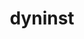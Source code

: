 ---
title: "dyninst"
layout: cache
categories: [package, develop-2024-10-27]
meta: {"versions": ["13.0.0"], "compilers": ["gcc@=11.4.0", "gcc@=9.4.0"], "oss": ["ubuntu20.04", "ubuntu22.04"], "platforms": ["linux"], "targets": ["neoverse_v1", "neoverse_v2", "ppc64le", "x86_64_v3"], "stacks": ["e4s", "e4s-neoverse-v2", "e4s-neoverse_v1", "e4s-power", "e4s-rocm-external", "root", "tutorial"], "num_specs": 11, "num_specs_by_stack": {"e4s-power": 2, "root": 11, "e4s-neoverse_v1": 2, "e4s-neoverse-v2": 2, "tutorial": 1, "e4s": 3, "e4s-rocm-external": 1}}
spec_details: [{"hash": "p6m645dylp3hz5jpihllvrvej5chiwvt", "compiler": "gcc@=9.4.0", "versions": ["13.0.0"], "os": "ubuntu20.04", "platform": "linux", "target": "ppc64le", "variants": ["build_system=cmake", "build_type=Release", "generator=make", "~ipo", "+openmp", "~stat_dysect", "~static"], "stacks": ["e4s-power", "root"], "size": "-", "tarball": "https://binaries.spack.io/develop-2024-10-27/build_cache/linux-ubuntu20.04-ppc64le/gcc-9.4.0/dyninst-13.0.0/linux-ubuntu20.04-ppc64le-gcc-9.4.0-dyninst-13.0.0-p6m645dylp3hz5jpihllvrvej5chiwvt.spack"}, {"hash": "ezqwdhhssoh4bc4jc2arprftbhdee7dx", "compiler": "gcc@=9.4.0", "versions": ["13.0.0"], "os": "ubuntu20.04", "platform": "linux", "target": "ppc64le", "variants": ["build_system=cmake", "build_type=Release", "generator=make", "~ipo", "+openmp", "~stat_dysect", "~static"], "stacks": ["e4s-power", "root"], "size": "-", "tarball": "https://binaries.spack.io/develop-2024-10-27/build_cache/linux-ubuntu20.04-ppc64le/gcc-9.4.0/dyninst-13.0.0/linux-ubuntu20.04-ppc64le-gcc-9.4.0-dyninst-13.0.0-ezqwdhhssoh4bc4jc2arprftbhdee7dx.spack"}, {"hash": "cnqogopvosrrqrk3dh3sbt3u2h7skkhi", "compiler": "gcc@=11.4.0", "versions": ["13.0.0"], "os": "ubuntu22.04", "platform": "linux", "target": "neoverse_v1", "variants": ["build_system=cmake", "build_type=Release", "generator=make", "~ipo", "+openmp", "~stat_dysect", "~static"], "stacks": ["root", "e4s-neoverse_v1"], "size": "-", "tarball": "https://binaries.spack.io/develop-2024-10-27/build_cache/linux-ubuntu22.04-neoverse_v1/gcc-11.4.0/dyninst-13.0.0/linux-ubuntu22.04-neoverse_v1-gcc-11.4.0-dyninst-13.0.0-cnqogopvosrrqrk3dh3sbt3u2h7skkhi.spack"}, {"hash": "dse4jangb37nvumlz6xuobwpcvuvpaq7", "compiler": "gcc@=11.4.0", "versions": ["13.0.0"], "os": "ubuntu22.04", "platform": "linux", "target": "neoverse_v1", "variants": ["build_system=cmake", "build_type=Release", "generator=make", "~ipo", "+openmp", "~stat_dysect", "~static"], "stacks": ["root", "e4s-neoverse_v1"], "size": "-", "tarball": "https://binaries.spack.io/develop-2024-10-27/build_cache/linux-ubuntu22.04-neoverse_v1/gcc-11.4.0/dyninst-13.0.0/linux-ubuntu22.04-neoverse_v1-gcc-11.4.0-dyninst-13.0.0-dse4jangb37nvumlz6xuobwpcvuvpaq7.spack"}, {"hash": "6edurjqs6xwpkf7hiinegfupj2wc62wg", "compiler": "gcc@=11.4.0", "versions": ["13.0.0"], "os": "ubuntu22.04", "platform": "linux", "target": "neoverse_v2", "variants": ["build_system=cmake", "build_type=Release", "generator=make", "~ipo", "+openmp", "~stat_dysect", "~static"], "stacks": ["e4s-neoverse-v2", "root"], "size": "-", "tarball": "https://binaries.spack.io/develop-2024-10-27/build_cache/linux-ubuntu22.04-neoverse_v2/gcc-11.4.0/dyninst-13.0.0/linux-ubuntu22.04-neoverse_v2-gcc-11.4.0-dyninst-13.0.0-6edurjqs6xwpkf7hiinegfupj2wc62wg.spack"}, {"hash": "yxstyfojf7i3feycj2wshfvlnohmkkjb", "compiler": "gcc@=11.4.0", "versions": ["13.0.0"], "os": "ubuntu22.04", "platform": "linux", "target": "neoverse_v2", "variants": ["build_system=cmake", "build_type=Release", "generator=make", "~ipo", "+openmp", "~stat_dysect", "~static"], "stacks": ["e4s-neoverse-v2", "root"], "size": "-", "tarball": "https://binaries.spack.io/develop-2024-10-27/build_cache/linux-ubuntu22.04-neoverse_v2/gcc-11.4.0/dyninst-13.0.0/linux-ubuntu22.04-neoverse_v2-gcc-11.4.0-dyninst-13.0.0-yxstyfojf7i3feycj2wshfvlnohmkkjb.spack"}, {"hash": "ggcpp35mfy33kqnnbggagl73n3ks2eyz", "compiler": "gcc@=11.4.0", "versions": ["13.0.0"], "os": "ubuntu22.04", "platform": "linux", "target": "x86_64_v3", "variants": ["build_system=cmake", "build_type=Release", "generator=make", "~ipo", "+openmp", "~stat_dysect", "~static"], "stacks": ["tutorial", "root"], "size": "-", "tarball": "https://binaries.spack.io/develop-2024-10-27/build_cache/linux-ubuntu22.04-x86_64_v3/gcc-11.4.0/dyninst-13.0.0/linux-ubuntu22.04-x86_64_v3-gcc-11.4.0-dyninst-13.0.0-ggcpp35mfy33kqnnbggagl73n3ks2eyz.spack"}, {"hash": "z5agcp2chfxbwwonivzcbuvmsofbm3mf", "compiler": "gcc@=11.4.0", "versions": ["13.0.0"], "os": "ubuntu22.04", "platform": "linux", "target": "x86_64_v3", "variants": ["build_system=cmake", "build_type=Release", "generator=make", "~ipo", "+openmp", "~stat_dysect", "~static"], "stacks": ["root", "e4s"], "size": "-", "tarball": "https://binaries.spack.io/develop-2024-10-27/build_cache/linux-ubuntu22.04-x86_64_v3/gcc-11.4.0/dyninst-13.0.0/linux-ubuntu22.04-x86_64_v3-gcc-11.4.0-dyninst-13.0.0-z5agcp2chfxbwwonivzcbuvmsofbm3mf.spack"}, {"hash": "jkqclaurufgodonrth5t7os6byakfldn", "compiler": "gcc@=11.4.0", "versions": ["13.0.0"], "os": "ubuntu22.04", "platform": "linux", "target": "x86_64_v3", "variants": ["build_system=cmake", "build_type=Release", "generator=make", "~ipo", "+openmp", "~stat_dysect", "~static"], "stacks": ["e4s-rocm-external", "root"], "size": "-", "tarball": "https://binaries.spack.io/develop-2024-10-27/build_cache/linux-ubuntu22.04-x86_64_v3/gcc-11.4.0/dyninst-13.0.0/linux-ubuntu22.04-x86_64_v3-gcc-11.4.0-dyninst-13.0.0-jkqclaurufgodonrth5t7os6byakfldn.spack"}, {"hash": "y3ftp4t55oq6mdyw6okhus6tgqtmwju5", "compiler": "gcc@=11.4.0", "versions": ["13.0.0"], "os": "ubuntu22.04", "platform": "linux", "target": "x86_64_v3", "variants": ["build_system=cmake", "build_type=Release", "generator=make", "~ipo", "+openmp", "~stat_dysect", "~static"], "stacks": ["root", "e4s"], "size": "-", "tarball": "https://binaries.spack.io/develop-2024-10-27/build_cache/linux-ubuntu22.04-x86_64_v3/gcc-11.4.0/dyninst-13.0.0/linux-ubuntu22.04-x86_64_v3-gcc-11.4.0-dyninst-13.0.0-y3ftp4t55oq6mdyw6okhus6tgqtmwju5.spack"}, {"hash": "qztae76qqzcmrfu6x2cq7qrfi5jsglfg", "compiler": "gcc@=11.4.0", "versions": ["13.0.0"], "os": "ubuntu22.04", "platform": "linux", "target": "x86_64_v3", "variants": ["build_system=cmake", "build_type=Release", "generator=make", "~ipo", "+openmp", "~stat_dysect", "~static"], "stacks": ["root", "e4s"], "size": "-", "tarball": "https://binaries.spack.io/develop-2024-10-27/build_cache/linux-ubuntu22.04-x86_64_v3/gcc-11.4.0/dyninst-13.0.0/linux-ubuntu22.04-x86_64_v3-gcc-11.4.0-dyninst-13.0.0-qztae76qqzcmrfu6x2cq7qrfi5jsglfg.spack"}]
---